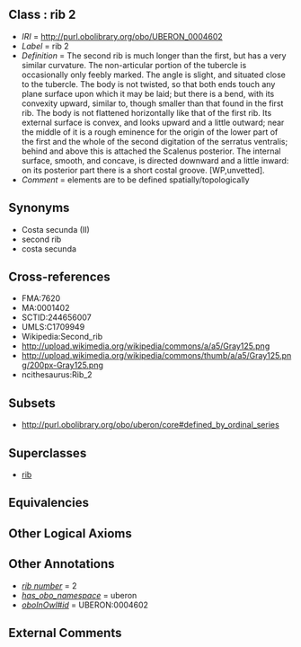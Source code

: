 
## Class : rib 2

 * *IRI* = http://purl.obolibrary.org/obo/UBERON_0004602
 * *Label* = rib 2
 * *Definition* = The second rib is much longer than the first, but has a very similar curvature. The non-articular portion of the tubercle is occasionally only feebly marked. The angle is slight, and situated close to the tubercle. The body is not twisted, so that both ends touch any plane surface upon which it may be laid; but there is a bend, with its convexity upward, similar to, though smaller than that found in the first rib. The body is not flattened horizontally like that of the first rib. Its external surface is convex, and looks upward and a little outward; near the middle of it is a rough eminence for the origin of the lower part of the first and the whole of the second digitation of the serratus ventralis; behind and above this is attached the Scalenus posterior. The internal surface, smooth, and concave, is directed downward and a little inward: on its posterior part there is a short costal groove. [WP,unvetted].
 * *Comment* = elements are to be defined spatially/topologically

## Synonyms

 * Costa secunda (II)
 * second rib
 * costa secunda

## Cross-references

 * FMA:7620
 * MA:0001402
 * SCTID:244656007
 * UMLS:C1709949
 * Wikipedia:Second_rib
 * http://upload.wikimedia.org/wikipedia/commons/a/a5/Gray125.png
 * http://upload.wikimedia.org/wikipedia/commons/thumb/a/a5/Gray125.png/200px-Gray125.png
 * ncithesaurus:Rib_2

## Subsets

 * http://purl.obolibrary.org/obo/uberon/core#defined_by_ordinal_series

## Superclasses

 * [rib](../../UBERON/28/UBERON_0002228.md)

## Equivalencies


## Other Logical Axioms


## Other Annotations

 * *[rib number](../../UBPROP/06/UBPROP_0000106.md)* = 2
 * *[has_obo_namespace](../../ce/oboInOwl#hasOBONamespace.md)* = uberon
 * *[oboInOwl#id](../../id/oboInOwl#id.md)* = UBERON:0004602

## External Comments

